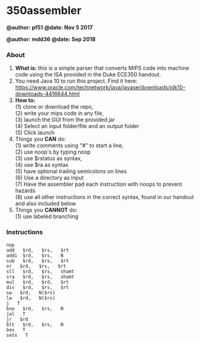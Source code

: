 # 350assembler

**@author: pf51**
**@date: Nov 5 2017**

**@author: mdd36**
**@date: Sep 2018**

### About

1. **What is:** this is a simple parser that converts MIPS code into machine code using the ISA provided in the Duke ECE350 handout.
2. You need Java 10 to run this project. Find it here: https://www.oracle.com/technetwork/java/javase/downloads/jdk10-downloads-4416644.html
3. **How to:**   
(1) clone or download the repo,  
(2) write your mips code in any file,   
(3) launch the GUI from the provided jar  
(4) Select an input folder/file and an output folder  
(5) Click launch
4. Things you **CAN** do:  
(1) write comments using "#" to start a line,  
(2) use noop's by typing noop  
(3) use $rstatus as syntax,  
(4) use $ra as syntax  
(5) have optional trailing semicolons on lines  
(6) Use a directory as input  
(7) Have the assembler pad each instruction with noops to prevent hazards  
(8) use all other instructions in the correct syntax, found in our handout and also included below 
5. Things you **CANNOT** do:  
(1) use labeled branching

### Instructions

    nop
    add   $rd,   $rs,   $rt
    addi  $rd,   $rs,   N
    sub   $rd,   $rs,   $rt
    or   $rd,   $rs,   $rt
    sll   $rd,   $rs,   shamt
    sra   $rd,   $rs,   shamt
    mul   $rd,   $rd,   $rt
    div   $rd,   $rs,   $rt
    sw   $rd,   N($rs)
    lw   $rd,   N($rs)
    j   T
    bne   $rd,   $rs,   N
    jal   T
    jr   $rd
    blt   $rd,   $rs,   N
    bex   T
    setx   T
